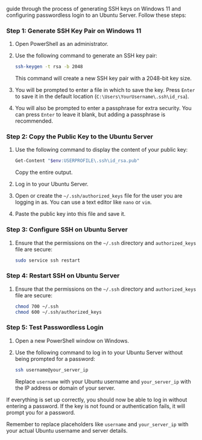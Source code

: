 guide through the process of generating SSH keys on Windows 11 and configuring passwordless login to an Ubuntu Server. Follow these steps:

### Step 1: Generate SSH Key Pair on Windows 11

1. Open PowerShell as an administrator.

2. Use the following command to generate an SSH key pair:
   ```bash
   ssh-keygen -t rsa -b 2048
   ```
   This command will create a new SSH key pair with a 2048-bit key size.

3. You will be prompted to enter a file in which to save the key. Press `Enter` to save it in the default location (`C:\Users\YourUsername\.ssh\id_rsa`).

4. You will also be prompted to enter a passphrase for extra security. You can press `Enter` to leave it blank, but adding a passphrase is recommended.

### Step 2: Copy the Public Key to the Ubuntu Server

1. Use the following command to display the content of your public key:
   ```bash
   Get-Content "$env:USERPROFILE\.ssh\id_rsa.pub"
   ```
   Copy the entire output.

2. Log in to your Ubuntu Server.

3. Open or create the `~/.ssh/authorized_keys` file for the user you are logging in as. You can use a text editor like `nano` or `vim`.

4. Paste the public key into this file and save it.

### Step 3: Configure SSH on Ubuntu Server

1. Ensure that the permissions on the `~/.ssh` directory and `authorized_keys` file are secure:
   ```bash
   sudo service ssh restart
   ```
### Step 4: Restart SSH on Ubuntu Server

1. Ensure that the permissions on the `~/.ssh` directory and `authorized_keys` file are secure:
   ```bash
   chmod 700 ~/.ssh
   chmod 600 ~/.ssh/authorized_keys
   ```

### Step 5: Test Passwordless Login

1. Open a new PowerShell window on Windows.

2. Use the following command to log in to your Ubuntu Server without being prompted for a password:
   ```bash
   ssh username@your_server_ip
   ```
   Replace `username` with your Ubuntu username and `your_server_ip` with the IP address or domain of your server.

If everything is set up correctly, you should now be able to log in without entering a password. If the key is not found or authentication fails, it will prompt you for a password.

Remember to replace placeholders like `username` and `your_server_ip` with your actual Ubuntu username and server details.
